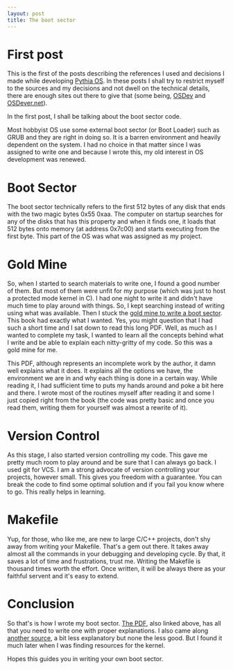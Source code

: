 ```yaml
---
layout: post
title: The boot sector
---
```


# First post
This is the first of the posts describing the references I used and decisions I made while developing [Pythia OS](https://github.com/asutoshpalai/pythia). In these posts I shall try to restrict myself to the sources and my decisions and not dwell on the technical details, there are enough sites out there to give that (some being, [OSDev](http://wiki.osdev.org/) and [OSDever.net](http://www.osdever.net/)).

In the first post, I shall be talking about the boot sector code.

Most hobbyist OS use some external boot sector (or Boot Loader) such as GRUB and they are right in doing so. It is a barren environment and heavily dependent on the system. I had no choice in that matter since I was assigned to write one and because I wrote this, my old interest in OS development was renewed. 

# Boot Sector
The boot sector technically refers to the first 512 bytes of any disk that ends with the two magic bytes 0x55 0xaa. The computer on startup searches for any of the disks that has this property and when it finds one, it loads that 512 bytes onto memory (at address 0x7c00) and starts executing from the first byte. This part of the OS was what was assigned as my project.

# Gold Mine
So, when I started to search materials to write one, I found a good number of them. But most of them were unfit for my purpose (which was just to host a protected mode kernel in C). I had one night to write it and didn't have much time to play around with things. So, I kept searching instead of writing using what was available. Then I stuck the [gold mine to write a boot sector](https://www.cs.bham.ac.uk/~exr/lectures/opsys/10_11/lectures/os-dev.pdf). This book had exactly what I
wanted. Yes, you might question that I had such a short time and I sat down to read this long PDF. Well, as much as I wanted to complete my task, I wanted to learn all the concepts behind what I write and be able to explain each nitty-gritty of my code. So this was a gold mine for me.

This PDF, although represents an incomplete work by the author, it damn well explains what it does. It explains all the options we have, the environment we are in and why each thing is done in a certain way.
While reading it, I had sufficient time to puts my hands around and poke a bit here and there. I wrote most of the routines myself after reading it and some I just copied right from the book (the code was pretty basic and once you read them, writing them for yourself was almost a rewrite of it).

# Version Control
As this stage, I also started version controlling my code. This gave me pretty much room to play around and be sure that I can always go back. I used git for VCS. I am a strong advocate of version controlling your projects, however small. This gives you freedom with a guarantee. You can break the code to find some optimal solution and if you fail you know where to go. This really helps in learning.

# Makefile
Yup, for those, who like me, are new to large C/C++ projects, don't shy away from writing your Makefile. That's a gem out there. It takes away almost all the commands in your debugging and developing cycle. By that, it saves a lot of time and frustrations, trust me. Writing the Makefile is thousand times worth the effort. Once written, it will be always there as your faithful servent and it's easy to extend.

# Conclusion
So that's is how I wrote my boot sector. [The PDF](https://www.cs.bham.ac.uk/~exr/lectures/opsys/10_11/lectures/os-dev.pdf), also linked above, has all that you need to write one with proper explanations. I also came along [another source](http://wiki.osdev.org/Category:Babystep), a bit less explanatory but none the less good. But I found it much later when I was finding resources for the kernel.

Hopes this guides you in writing your own boot sector.
